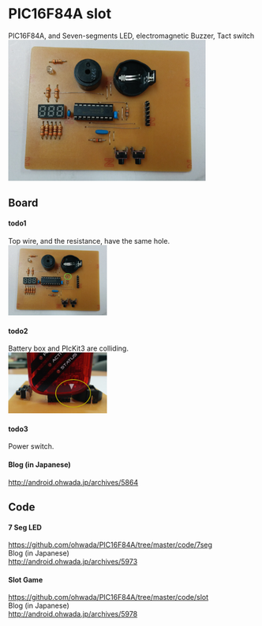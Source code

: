 PIC16F84A slot
===============

PIC16F84A, and Seven-segments LED, electromagnetic Buzzer, Tact switch <br>
<img src="https://raw.githubusercontent.com/ohwada/PIC16F84A/master/docs/slot/pcb_front.png" width="400" />

## Board
#### todo1
Top wire, and the resistance, have the same hole. <br>
<img src="https://raw.githubusercontent.com/ohwada/PIC16F84A/master/docs/slot/todo1.png" width="200" />

#### todo2
Battery box and PIcKit3 are colliding. <br>
<img src="https://raw.githubusercontent.com/ohwada/PIC16F84A/master/docs/slot/todo2.png" width="200" />

#### todo3
Power switch. <br>

#### Blog (in Japanese)
http://android.ohwada.jp/archives/5864

## Code
#### 7 Seg LED
https://github.com/ohwada/PIC16F84A/tree/master/code/7seg <br>
Blog (in Japanese) <br>
http://android.ohwada.jp/archives/5973 <br>

#### Slot Game
https://github.com/ohwada/PIC16F84A/tree/master/code/slot <br>
Blog (in Japanese) <br>
http://android.ohwada.jp/archives/5978 <br>
